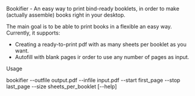 Bookifier - An easy way to print bind-ready booklets, in order to make (actually assemble) books right in your desktop.

The main goal is to be able to print books in a flexible an easy way. Currently, it supports:

- Creating a ready-to-print pdf with as many sheets per booklet as you want.
- Autofill with blank pages ir order to use any number of pages as input.

Usage

bookifier --outfile output.pdf --infile input.pdf --start first_page --stop last_page --size sheets_per_booklet [--help]
